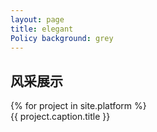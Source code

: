 ```yaml
--- 
layout: page 
title: elegant
Policy background: grey 
---
```


<div class="col-lg-12 text-center">
    <h2 class="section-heading text-uppercase">风采展示</h2>
    <div class="container">
        <div class="row">
            {% for project in site.platform %}
            <div class="col-md-4 col-sm-6 portfolio-item">
                 <img class="img-fluid" src="{{ project.caption.thumbnail }}" alt="">
                    <div class="portfolio-caption">
                     <a class="portfolio-link" data-toggle="modal"   index="project.caption.    title"  style="display:block; height: 100%; width: 100%;" >
                      {{ project.caption.title }}
                       </a>
                    </div>  
            </div>
            {% endfor %}
        </div>
    </div>
</div>
